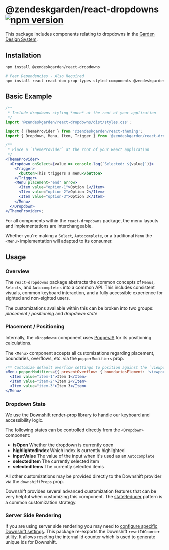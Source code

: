 # @zendeskgarden/react-dropdowns [![npm version](https://img.shields.io/npm/v/@zendeskgarden/react-dropdowns.svg?style=flat-square)](https://www.npmjs.com/package/@zendeskgarden/react-dropdowns)

This package includes components relating to dropdowns in the
[Garden Design System](https://zendeskgarden.github.io/).

## Installation

```sh
npm install @zendeskgarden/react-dropdowns

# Peer Dependencies - Also Required
npm install react react-dom prop-types styled-components @zendeskgarden/react-theming
```

## Basic Example

```jsx static
/**
 * Include dropdowns styling *once* at the root of your application
 */
import '@zendeskgarden/react-dropdowns/dist/styles.css';

import { ThemeProvider } from '@zendeskgarden/react-theming';
import { Dropdown, Menu, Item, Trigger } from '@zendeskgarden/react-dropdowns';

/**
 * Place a `ThemeProvider` at the root of your React application
 */
<ThemeProvider>
  <Dropdown onSelect={value => console.log(`Selected: ${value}`)}>
    <Trigger>
      <button>This triggers a menu</button>
    </Trigger>
    <Menu placement="end" arrow>
      <Item value="option-1">Option 1</Item>
      <Item value="option-2">Option 2</Item>
      <Item value="option-3">Option 3</Item>
    </Menu>
  </Dropdown>
</ThemeProvider>;
```

For all components within the `react-dropdowns` package, the menu layouts and
implementations are interchangeable.

Whether you're making a `Select`, `Autocomplete`, or a traditional `Menu` the `<Menu>` implementation
will adapted to its consumer.

## Usage

### Overview

The `react-dropdowns` package abstracts the common concepts of `Menus`, `Selects`, and `Autocompletes`
into a common API. This includes consistent visuals, common keyboard interaction, and a fully accessible
experience for sighted and non-sighted users.

The customizations available within this can be broken into two groups: _placement / positioning_
and _dropdown state_

### Placement / Positioning

Internally, the `<Dropdown>` component uses [PopperJS](https://popper.js.org/popper-documentation.html)
for its positioning calculations.

The `<Menu>` component accepts all customizations regarding placement, boundaries, overflows,
etc. via the `popperModifiers` prop.

```jsx static
/** Customize default overflow settings to position against the `viewport` */
<Menu popperModifiers={{ preventOverflow: { boundariesElement: 'viewport' } }}>
  <Item value="item-1">Item 1</Item>
  <Item value="item-2">Item 2</Item>
  <Item value="item-3">Item 3</Item>
</Menu>
```

### Dropdown State

We use the [Downshift](https://github.com/downshift-js/downshift) render-prop library to
handle our keyboard and accessibility logic.

The following states can be controlled directly from the `<Dropdown>` component:

- **isOpen** Whether the dropdown is currently open
- **highlightedIndex** Which index is currently highlighted
- **inputValue** The value of the input when it's used as an `Autocomplete`
- **selectedItem** The currently selected item
- **selectedItems** The currently selected items

All other customizations may be provided directly to the Downshift provider
via the `downshiftProps` prop.

Downshift provides several advanced customization features that can be very helpful when
customizing this component. The [stateReducer](https://github.com/downshift-js/downshift#statereducer)
pattern is a common customization strategy.

### Server Side Rendering

If you are using server side rendering you may need to [configure specific Downshift settings](https://github.com/downshift-js/downshift#resetidcounter).
This package re-exports the Downshift `resetIdCounter` utility. It allows reseting the internal id
counter which is used to generate unique ids for Downshift.
